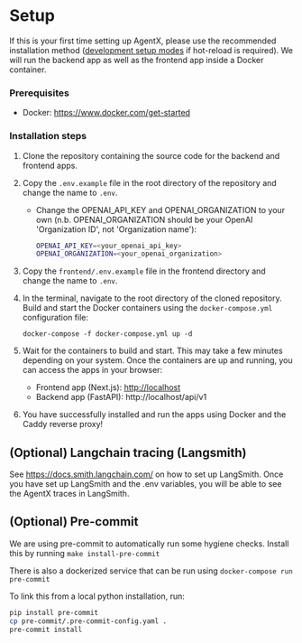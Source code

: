# Setup
If this is your first time setting up AgentX, please use the recommended installation method ([development setup modes](docs/setup_development.md) if hot-reload is required). We will run the backend app as well as the frontend app inside a Docker container.

### Prerequisites
- Docker: https://www.docker.com/get-started

### Installation steps

1. Clone the repository containing the source code for the backend and frontend apps.

2. Copy the `.env.example` file in the root directory of the repository and change the name to `.env`.
   - Change the OPENAI_API_KEY and OPENAI_ORGANIZATION to your own (n.b. OPENAI_ORGANIZATION should be your OpenAI 'Organization ID', not 'Organization name'):
      ```sh
      OPENAI_API_KEY=<your_openai_api_key>
      OPENAI_ORGANIZATION=<your_openai_organization>
      ```
3. Copy the `frontend/.env.example` file in the frontend directory and change the name to `.env`.

4. In the terminal, navigate to the root directory of the cloned repository. Build and start the Docker containers using the `docker-compose.yml` configuration file:
   ```
   docker-compose -f docker-compose.yml up -d
   ```

5. Wait for the containers to build and start. This may take a few minutes depending on your system. Once the containers are up and running, you can access the apps in your browser:
   - Frontend app (Next.js): [http://localhost](http://localhost/)
   - Backend app (FastAPI): http://localhost/api/v1

6. You have successfully installed and run the apps using Docker and the Caddy reverse proxy!

## (Optional) Langchain tracing (Langsmith)

See https://docs.smith.langchain.com/ on how to set up LangSmith. Once you have set up LangSmith and the .env variables, you will be able to see the AgentX traces in LangSmith.

## (Optional) Pre-commit

We are using pre-commit to automatically run some hygiene checks. Install this by running `make install-pre-commit`

There is also a dockerized service that can be run using `docker-compose run pre-commit`

To link this from a local python installation, run:
```sh
pip install pre-commit
cp pre-commit/.pre-commit-config.yaml .
pre-commit install
```
